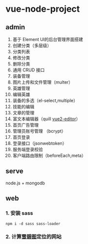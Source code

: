 # vue-node-project

## admin

1. 基于 Element UI的后台管理界面搭建
2. 创建分类（多层级）
3. 分类列表
4. 修改分类
5. 删除分类
6. 通用 CRUD 接口
7. 装备管理
8. 图片上传和文件管理（multer）
9. 英雄管理
10. 编辑英雄
11. 装备的多选（el-select,multiple）
12. 技能的编辑
13. 文章的管理
14. 富文本编辑器（quill  [vue2-editor](https://www.npmjs.com/package/vue2-editor)）
15. 首页广告管理
16. 管理员账号管理 （bcrypt）
17. 首页登录
18. 登录接口（jsonwebtoken）
19. 服务端登录校验
20. 客户端路由限制（beforeEach,meta）


## serve

node.js + mongodb


## web

### 1. 安装 sass

`npm i -d sass sass-loader`

### 2. 计算[雪碧图](http://www.spritecow.com/)定位的网站
